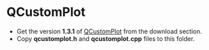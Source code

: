 QCustomPlot
===========
* Get the version **1.3.1** of [QCustomPlot](http://www.qcustomplot.com "QCustomPlot Homepage") from the download section.
* Copy **qcustomplot.h** and **qcustomplot.cpp** files to this folder.
